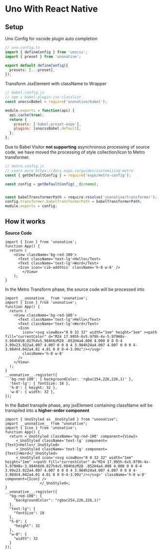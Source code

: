 # Uno With React Native

## Setup

Uno Config for vscode plugin auto completion
```ts
// uno.config.ts
import { defineConfig } from 'unocss';
import { preset } from 'unonative';

export default defineConfig({
  presets: [...preset],
});
```

Transform JsxElement with className to Wrapper
```js
// babel.config.js
// npm i babel-plugin-jsx-classlist
const unocssBabel = require('unonative/babel');

module.exports = function(api) {
  api.cache(true);
  return {
    presets: ['babel-preset-expo'],
    plugins: [unocssBabel.default],
  };
};

```

Due to Babel Visitor **not supporting** asynchronous processing of source code, we have moved the processing of style collection/Icon to Metro transformer.
```js
// metro.config.js
// Learn more https://docs.expo.io/guides/customizing-metro
const { getDefaultConfig } = require('expo/metro-config');

const config = getDefaultConfig(__dirname);


const babelTransformerPath = require.resolve('unonative/transformer');
config.transformer.babelTransformerPath = babelTransformerPath;
module.exports = config;

```

## How it works

**Source Code**

```tsx
import { Icon } from 'unonative';
function App() {
  return (
    <View className='bg-red-100'>
      <Text className='text-lg'>Hello</Text>
      <Text className='text-lg'>Word</Text>
      <Icon icon='cib-addthis' className='h-8 w-8' />
		</View>
	);
}
```

In the Metro Transform phase, the source code will be processed into

```tsx
import __unonative__ from 'unonative';
import { Icon } from 'unonative';
function App() {
  return (
    <View className='bg-red-100'>
      <Text className='text-lg'>Hello</Text>
      <Text className='text-lg'>Word</Text>
      <Icon
        icon='<svg viewBox="0 0 32 32" width="1em" height="1em" ><path fill="currentColor" d="M24 17.995h-6v5.979h-4v-5.979H8v-3.984h6V8.027h4v5.984h6zM28 .052H4a4.008 4.008 0 0 0-4 3.99v23.922a4.007 4.007 0 0 0 4 3.984h24a4.007 4.007 0 0 0 4-3.984V4.042a4.01 4.01 0 0 0-4-3.99z"/></svg>'
        className='h-8 w-8'
      />
    </View>
  );
}
__unonative__.register({
  'bg-red-100': { backgroundColor: 'rgba(254,226,226,1)' },
  'text-lg': { fontSize: 18 },
  'h-8': { height: 32 },
  'w-8': { width: 32 },
});
```

In the Babel transpile phase, any jsxElement containing className will be transpiled into a **higher-order component**

```tsx
import { UnoStyled as _UnoStyled } from "unonative";
import __unonative__ from "unonative";
import { Icon } from 'unonative';
function App() {
  return <_UnoStyled className='bg-red-100' component={View}>
     <_UnoStyled className='text-lg' component={Text}>Hello</_UnoStyled>
     <_UnoStyled className='text-lg' component={Text}>Word</_UnoStyled>
     <_UnoStyled icon='<svg viewBox="0 0 32 32" width="1em" height="1em" ><path fill="currentColor" d="M24 17.995h-6v5.979h-4v-5.979H8v-3.984h6V8.027h4v5.984h6zM28 .052H4a4.008 4.008 0 0 0-4 3.99v23.922a4.007 4.007 0 0 0 4 3.984h24a4.007 4.007 0 0 0 4-3.984V4.042a4.01 4.01 0 0 0-4-3.99z"/></svg>' className='h-8 w-8' component={Icon} />
                </_UnoStyled>;
}
__unonative__.register({
  "bg-red-100": {
    "backgroundColor": "rgba(254,226,226,1)"
  },
  "text-lg": {
    "fontSize": 18
  },
  "h-8": {
    "height": 32
  },
  "w-8": {
    "width": 32
  }
});
```


